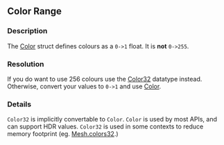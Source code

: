 ## Color Range
### Description
The [Color](https://docs.unity3d.com/ScriptReference/Color.html) struct defines colours as a `0->1` float. It is **not** `0->255`.  

### Resolution
If you do want to use 256 colours use the [Color32](https://docs.unity3d.com/ScriptReference/Color32.html) datatype instead.  
Otherwise, convert your values to `0->1` and use [Color](https://docs.unity3d.com/ScriptReference/Color.html).  

### Details
`Color32` is implicitly convertable to `Color`. `Color` is used by most APIs, and can support HDR values. `Color32` is used in some contexts to reduce memory footprint (eg. [Mesh.colors32](https://docs.unity3d.com/ScriptReference/Mesh-colors32.html).)